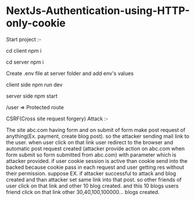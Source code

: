# NextJs-Authentication-using-HTTP-only-cookie

Start project :-

cd client
npm i

cd server
npm i

Create .env file at server folder and add env's values

client side
npm run dev

server side
npm start

/user => Protected route

CSRF(Cross site request forgery) Attack :-

The site abc.com having form and on submit of form make post request of anything(Ex. payment, create blog post). so the attacker sending mail link to the user. when user click on that link user redirect to the browser and automatic post request created (attacker provide action on abc.com when form submit so form submitted from abc.com) with parameter which is attacker provided. if user cookie session is active than cookie send into the backed because cookie pass in each request and user getting res without their permission.
suppose EX. if attacker successful to attack and blog created and than attacker set same link into that post. so other friends of user click on that link and other 10 blog created. and this 10 blogs users friend click on that link other 30,40,100,100000... blogs created.
